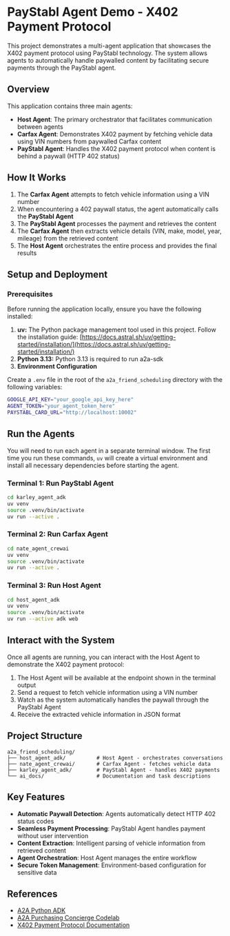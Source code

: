 # PayStabl Agent Demo - X402 Payment Protocol

This project demonstrates a multi-agent application that showcases the X402 payment protocol using PayStabl technology. The system allows agents to automatically handle paywalled content by facilitating secure payments through the PayStabl agent.

## Overview

This application contains three main agents:

- **Host Agent**: The primary orchestrator that facilitates communication between agents
- **Carfax Agent**: Demonstrates X402 payment by fetching vehicle data using VIN numbers from paywalled Carfax content  
- **PayStabl Agent**: Handles the X402 payment protocol when content is behind a paywall (HTTP 402 status)

## How It Works

1. The **Carfax Agent** attempts to fetch vehicle information using a VIN number
2. When encountering a 402 paywall status, the agent automatically calls the **PayStabl Agent**
3. The **PayStabl Agent** processes the payment and retrieves the content
4. The **Carfax Agent** then extracts vehicle details (VIN, make, model, year, mileage) from the retrieved content
5. The **Host Agent** orchestrates the entire process and provides the final results

## Setup and Deployment

### Prerequisites

Before running the application locally, ensure you have the following installed:

1. **uv:** The Python package management tool used in this project. Follow the installation guide: [https://docs.astral.sh/uv/getting-started/installation/](https://docs.astral.sh/uv/getting-started/installation/)
2. **Python 3.13:** Python 3.13 is required to run a2a-sdk 
3. **Environment Configuration**

Create a `.env` file in the root of the `a2a_friend_scheduling` directory with the following variables:
```bash
GOOGLE_API_KEY="your_google_api_key_here"
AGENT_TOKEN="your_agent_token_here"
PAYSTABL_CARD_URL="http://localhost:10002"
```

## Run the Agents

You will need to run each agent in a separate terminal window. The first time you run these commands, `uv` will create a virtual environment and install all necessary dependencies before starting the agent.

### Terminal 1: Run PayStabl Agent 
```bash
cd karley_agent_adk
uv venv
source .venv/bin/activate
uv run --active .
```

### Terminal 2: Run Carfax Agent
```bash
cd nate_agent_crewai  
uv venv
source .venv/bin/activate
uv run --active .
```

### Terminal 3: Run Host Agent
```bash
cd host_agent_adk
uv venv
source .venv/bin/activate
uv run --active adk web      
```

## Interact with the System

Once all agents are running, you can interact with the Host Agent to demonstrate the X402 payment protocol:

1. The Host Agent will be available at the endpoint shown in the terminal output
2. Send a request to fetch vehicle information using a VIN number
3. Watch as the system automatically handles the paywall through the PayStabl Agent
4. Receive the extracted vehicle information in JSON format

## Project Structure

```
a2a_friend_scheduling/
├── host_agent_adk/          # Host Agent - orchestrates conversations
├── nate_agent_crewai/       # Carfax Agent - fetches vehicle data
├── karley_agent_adk/        # PayStabl Agent - handles X402 payments
└── ai_docs/                 # Documentation and task descriptions
```

## Key Features

- **Automatic Paywall Detection**: Agents automatically detect HTTP 402 status codes
- **Seamless Payment Processing**: PayStabl Agent handles payment without user intervention
- **Content Extraction**: Intelligent parsing of vehicle information from retrieved content
- **Agent Orchestration**: Host Agent manages the entire workflow
- **Secure Token Management**: Environment-based configuration for sensitive data

## References
- [A2A Python ADK](https://github.com/a2aproject/A2A)
- [A2A Purchasing Concierge Codelab](https://codelabs.developers.google.com/intro-a2a-purchasing-concierge#1)
- [X402 Payment Protocol Documentation](https://tools.ietf.org/html/rfc7234#section-6.5.2)
